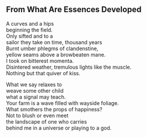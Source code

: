 From What Are Essences Developed
--------------------------------
A curves and a hips  
beginning the field.  
Only sifted and to a  
sailor they take on time, thousand years  
Burnt umber phlegms of clandenstine,  
yellow seams above a browbeaten mane.  
I took on bitterest momenta.  
Disintered weather, tremulous lights like the muscle.  
Nothing but that quiver of kiss.  
  
What we say relaxes to  
weave some other child  
what a signal may teach.  
Your farm is a wave filled with wayside foliage.  
What smothers the props of happiness?  
Not to blush or even meet  
the landscape of one who carries  
behind me in a universe or playing to a god.  
